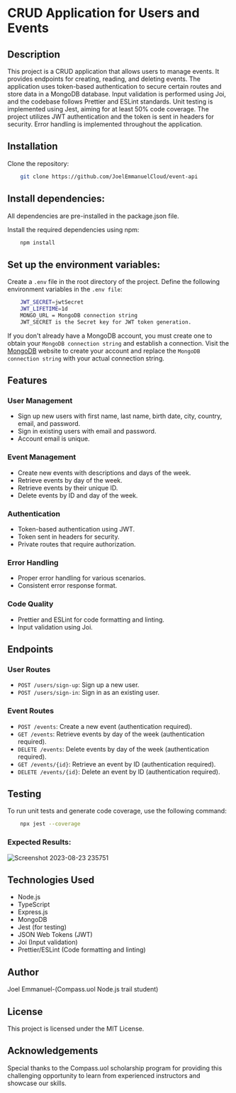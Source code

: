 # CRUD Application for Users and Events

## Description

This project is a CRUD application that allows users to manage events. It provides endpoints for creating, reading, and deleting events. The application uses token-based authentication to secure certain routes and store data in a MongoDB database. Input validation is performed using Joi, and the codebase follows Prettier and ESLint standards. Unit testing is implemented using Jest, aiming for at least 50% code coverage. The project utilizes JWT authentication and the token is sent in headers for security. Error handling is implemented throughout the application.

## Installation

Clone the repository:

```bash
    git clone https://github.com/JoelEmmanuelCloud/event-api
```

## Install dependencies:

All dependencies are pre-installed in the package.json file.

Install the required dependencies using npm:

```bash
    npm install
```

## Set up the environment variables:

Create a `.env` file in the root directory of the project. Define the following environment variables in the `.env file`:

```bash
    JWT_SECRET=jwtSecret
    JWT_LIFETIME=1d
    MONGO_URL = MongoDB connection string
    JWT_SECRET is the Secret key for JWT token generation.
```

If you don't already have a MongoDB account, you must create one to obtain your `MongoDB connection string` and establish a connection. Visit the [MongoDB](https://www.mongodb.com) website to create your account and replace the `MongoDB connection string` with your actual connection string.

## Features

### User Management

-   Sign up new users with first name, last name, birth date, city, country, email, and password.
-   Sign in existing users with email and password.
-   Account email is unique.

### Event Management

-   Create new events with descriptions and days of the week.
-   Retrieve events by day of the week.
-   Retrieve events by their unique ID.
-   Delete events by ID and day of the week.

### Authentication

-   Token-based authentication using JWT.
-   Token sent in headers for security.
-   Private routes that require authorization.

### Error Handling

-   Proper error handling for various scenarios.
-   Consistent error response format.

### Code Quality

-   Prettier and ESLint for code formatting and linting.
-   Input validation using Joi.

## Endpoints

### User Routes

-   `POST /users/sign-up`: Sign up a new user.
-   `POST /users/sign-in`: Sign in as an existing user.

### Event Routes

-   `POST /events`: Create a new event (authentication required).
-   `GET /events`: Retrieve events by day of the week (authentication required).
-   `DELETE /events`: Delete events by day of the week (authentication required).
-   `GET /events/{id}`: Retrieve an event by ID (authentication required).
-   `DELETE /events/{id}`: Delete an event by ID (authentication required).

## Testing

To run unit tests and generate code coverage, use the following command:

```bash
    npx jest --coverage
```

### Expected Results:
![Screenshot 2023-08-23 235751](https://github.com/JoelEmmanuelCloud/event-api/assets/123770803/36d2e321-67fe-4421-a979-280eb2d96171)


## Technologies Used

-   Node.js
-   TypeScript
-   Express.js
-   MongoDB
-   Jest (for testing)
-   JSON Web Tokens (JWT)
-   Joi (Input validation)
-   Prettier/ESLint (Code formatting and linting)

## Author

Joel Emmanuel-(Compass.uol Node.js trail student)

## License

This project is licensed under the MIT License.

## Acknowledgements

Special thanks to the Compass.uol scholarship program for providing this challenging opportunity to learn from experienced instructors and showcase our skills.

